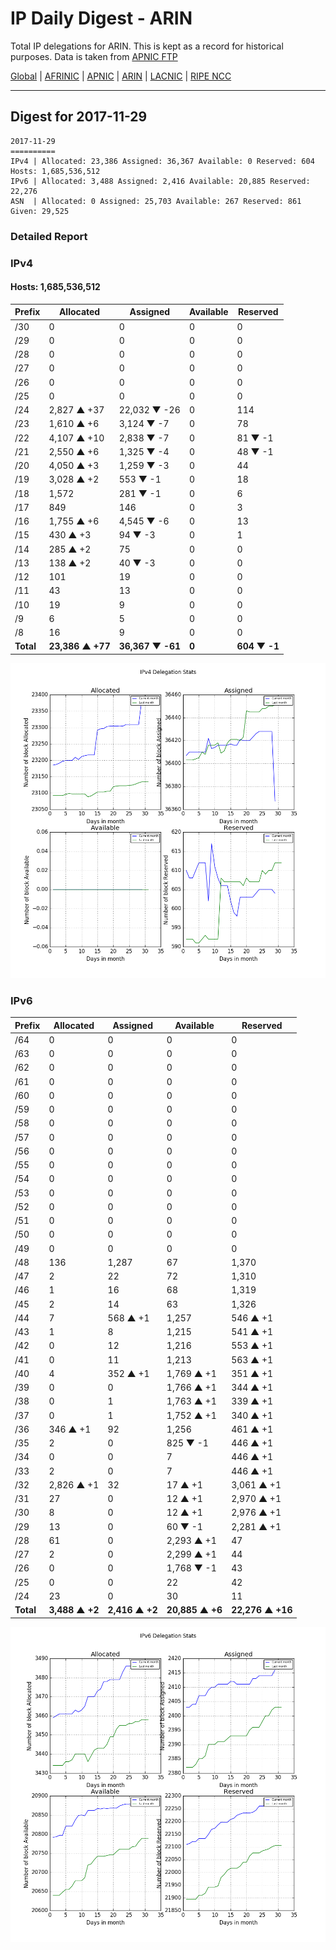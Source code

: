 # IP Daily Digest - ARIN 

Total IP delegations for ARIN. This is kept as a record for historical purposes. Data is taken from [APNIC FTP](https://ftp.apnic.net/)

[Global](https://github.com/csmets/IP-Daily-Digest) | [AFRINIC](https://github.com/csmets/IP-Daily-Digest/tree/master/archives/AFRINIC) | [APNIC](https://github.com/csmets/IP-Daily-Digest/tree/master/archives/APNIC) | [ARIN](https://github.com/csmets/IP-Daily-Digest/tree/master/archives/ARIN) | [LACNIC](https://github.com/csmets/IP-Daily-Digest/tree/master/archives/LACNIC) | [RIPE NCC](https://github.com/csmets/IP-Daily-Digest/tree/master/archives/RIPE_NCC)

---

## Digest for 2017-11-29
```
2017-11-29
==========
IPv4 | Allocated: 23,386 Assigned: 36,367 Available: 0 Reserved: 604 Hosts: 1,685,536,512
IPv6 | Allocated: 3,488 Assigned: 2,416 Available: 20,885 Reserved: 22,276
ASN  | Allocated: 0 Assigned: 25,703 Available: 267 Reserved: 861 Given: 29,525
```

### Detailed Report

### IPv4

#### Hosts: **1,685,536,512**

| Prefix | Allocated | Assigned | Available | Reserved |
| ----- | ----- | ----- | ----- | ----- |
| /30 | 0 | 0 | 0 | 0 |
| /29 | 0 | 0 | 0 | 0 |
| /28 | 0 | 0 | 0 | 0 |
| /27 | 0 | 0 | 0 | 0 |
| /26 | 0 | 0 | 0 | 0 |
| /25 | 0 | 0 | 0 | 0 |
| /24 | 2,827 ▲ +37 | 22,032 ▼ -26 | 0 | 114 |
| /23 | 1,610 ▲ +6 | 3,124 ▼ -7 | 0 | 78 |
| /22 | 4,107 ▲ +10 | 2,838 ▼ -7 | 0 | 81 ▼ -1 |
| /21 | 2,550 ▲ +6 | 1,325 ▼ -4 | 0 | 48 ▼ -1 |
| /20 | 4,050 ▲ +3 | 1,259 ▼ -3 | 0 | 44 |
| /19 | 3,028 ▲ +2 | 553 ▼ -1 | 0 | 18 |
| /18 | 1,572 | 281 ▼ -1 | 0 | 6 |
| /17 | 849 | 146 | 0 | 3 |
| /16 | 1,755 ▲ +6 | 4,545 ▼ -6 | 0 | 13 |
| /15 | 430 ▲ +3 | 94 ▼ -3 | 0 | 1 |
| /14 | 285 ▲ +2 | 75 | 0 | 0 |
| /13 | 138 ▲ +2 | 40 ▼ -3 | 0 | 0 |
| /12 | 101 | 19 | 0 | 0 |
| /11 | 43 | 13 | 0 | 0 |
| /10 | 19 | 9 | 0 | 0 |
| /9 | 6 | 5 | 0 | 0 |
| /8 | 16 | 9 | 0 | 0 |
| **Total** | **23,386 ▲ +77** | **36,367 ▼ -61** | **0** | **604 ▼ -1** |

![ipv4-stats](ipv4-figure.png)

### IPv6

| Prefix | Allocated | Assigned | Available | Reserved |
| ----- | ----- | ----- | ----- | ----- |
| /64 | 0 | 0 | 0 | 0 |
| /63 | 0 | 0 | 0 | 0 |
| /62 | 0 | 0 | 0 | 0 |
| /61 | 0 | 0 | 0 | 0 |
| /60 | 0 | 0 | 0 | 0 |
| /59 | 0 | 0 | 0 | 0 |
| /58 | 0 | 0 | 0 | 0 |
| /57 | 0 | 0 | 0 | 0 |
| /56 | 0 | 0 | 0 | 0 |
| /55 | 0 | 0 | 0 | 0 |
| /54 | 0 | 0 | 0 | 0 |
| /53 | 0 | 0 | 0 | 0 |
| /52 | 0 | 0 | 0 | 0 |
| /51 | 0 | 0 | 0 | 0 |
| /50 | 0 | 0 | 0 | 0 |
| /49 | 0 | 0 | 0 | 0 |
| /48 | 136 | 1,287 | 67 | 1,370 |
| /47 | 2 | 22 | 72 | 1,310 |
| /46 | 1 | 16 | 68 | 1,319 |
| /45 | 2 | 14 | 63 | 1,326 |
| /44 | 7 | 568 ▲ +1 | 1,257 | 546 ▲ +1 |
| /43 | 1 | 8 | 1,215 | 541 ▲ +1 |
| /42 | 0 | 12 | 1,216 | 553 ▲ +1 |
| /41 | 0 | 11 | 1,213 | 563 ▲ +1 |
| /40 | 4 | 352 ▲ +1 | 1,769 ▲ +1 | 351 ▲ +1 |
| /39 | 0 | 0 | 1,766 ▲ +1 | 344 ▲ +1 |
| /38 | 0 | 1 | 1,763 ▲ +1 | 339 ▲ +1 |
| /37 | 0 | 1 | 1,752 ▲ +1 | 340 ▲ +1 |
| /36 | 346 ▲ +1 | 92 | 1,256 | 461 ▲ +1 |
| /35 | 2 | 0 | 825 ▼ -1 | 446 ▲ +1 |
| /34 | 0 | 0 | 7 | 446 ▲ +1 |
| /33 | 2 | 0 | 7 | 446 ▲ +1 |
| /32 | 2,826 ▲ +1 | 32 | 17 ▲ +1 | 3,061 ▲ +1 |
| /31 | 27 | 0 | 12 ▲ +1 | 2,970 ▲ +1 |
| /30 | 8 | 0 | 12 ▲ +1 | 2,976 ▲ +1 |
| /29 | 13 | 0 | 60 ▼ -1 | 2,281 ▲ +1 |
| /28 | 61 | 0 | 2,293 ▲ +1 | 47 |
| /27 | 2 | 0 | 2,299 ▲ +1 | 44 |
| /26 | 0 | 0 | 1,768 ▼ -1 | 43 |
| /25 | 0 | 0 | 22 | 42 |
| /24 | 23 | 0 | 30 | 11 |
| **Total** | **3,488 ▲ +2** | **2,416 ▲ +2** | **20,885 ▲ +6** | **22,276 ▲ +16** |

![ipv6-stats](ipv6-figure.png)